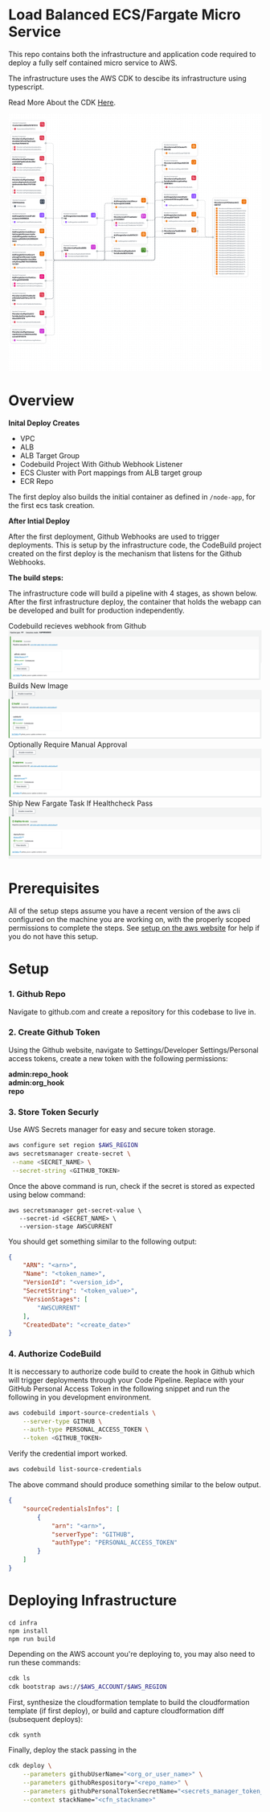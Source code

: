 # Load Balanced ECS/Fargate Micro Service

This repo contains both the infrastructure and application code required to deploy a fully self contained micro service to AWS. 

The infrastructure uses the AWS CDK to descibe its infrastructure using typescript. 

Read More About the CDK [Here](https://aws.amazon.com/cdk/). 

![source](./assets/cfn.yaml.png)

# Overview

**Inital Deploy Creates**
- VPC 
- ALB
- ALB Target Group  
- Codebuild Project With Github Webhook Listener 
- ECS Cluster with Port mappings from ALB target group 
- ECR Repo 

The first deploy also builds the initial container as defined in `/node-app`, for the first ecs task creation. 

**After Intial Deploy**

After the first deployment, Github Webhooks are used to trigger deployments. This is setup by the infrastructure code, the CodeBuild project created on the first deploy is the mechanism that listens for the Github Webhooks. 


**The build steps:**

The infrastructure code will build a pipeline with 4 stages, as shown below. After the first infrastructure deploy, the container that holds the webapp can be developed and built for production independently.

Codebuild recieves webhook from Github
![source](./assets/commit.png)
Builds New Image
![source](./assets/build.png)
Optionally Require Manual Approval 
![source](./assets/approve.png)
Ship New Fargate Task If Healthcheck Pass
![source](./assets/deploy.png)

# Prerequisites

All of the setup steps assume you have a recent version of the aws cli configured on the machine you are working on, with the properly scoped permissions to complete the steps. See [setup on the aws website](https://docs.aws.amazon.com/cli/latest/userguide/getting-started-install.html) for help if you do not have this setup. 

# Setup

### 1. Github Repo

Navigate to github.com and create a repository for this codebase to live in.

### 2. Create Github Token

Using the Github website, navigate to Settings/Developer Settings/Personal access tokens, create a new token with the following permissions:

**admin:repo_hook**   
**admin:org_hook**   
**repo** 

### 3. Store Token Securly

Use AWS Secrets manager for easy and secure token storage. 

```bash
aws configure set region $AWS_REGION
aws secretsmanager create-secret \
 --name <SECRET_NAME> \
 --secret-string <GITHUB_TOKEN>
 ```

Once the above command is run, check if the secret is stored as expected using below command:


 ```
 aws secretsmanager get-secret-value \
    --secret-id <SECRET_NAME> \
    --version-stage AWSCURRENT
```

You should get something similar to the following output:

```json
{
    "ARN": "<arn>",
    "Name": "<token_name>",
    "VersionId": "<version_id>",
    "SecretString": "<token_value>",
    "VersionStages": [
        "AWSCURRENT"
    ],
    "CreatedDate": "<create_date>"
}

```

### 4. Authorize CodeBuild
It is neccessary to authorize code build to create the hook in Github which will trigger deployments through your Code Pipeline. Replace with your GitHub Personal Access Token in the following snippet and run the following in you development environment.

```bash
aws codebuild import-source-credentials \
    --server-type GITHUB \
    --auth-type PERSONAL_ACCESS_TOKEN \
    --token <GITHUB_TOKEN>
```
Verify the credential import worked.

```bash
aws codebuild list-source-credentials 
```
The above command should produce something similar to the below output. 

```json
{
    "sourceCredentialsInfos": [
        {
            "arn": "<arn>",
            "serverType": "GITHUB",
            "authType": "PERSONAL_ACCESS_TOKEN"
        }
    ]
}
```



# Deploying Infrastructure 
```
cd infra
npm install
npm run build
```

Depending on the AWS account you're deploying to, you may also need to run these commands:

```bash
cdk ls
cdk bootstrap aws://$AWS_ACCOUNT/$AWS_REGION
```

First, synthesize the cloudformation template to build the cloudformation template (if first deploy), or build and capture cloudformation diff (subsequent deploys):

```bash
cdk synth
``` 

Finally, deploy the stack passing in the 

```bash
cdk deploy \
    --parameters githubUserName="<org_or_user_name>" \
    --parameters githubRespository="<repo_name>" \
    --parameters githubPersonalTokenSecretName="<secrets_manager_token_name>" \
    --context stackName="<cfn_stackname>"
```

